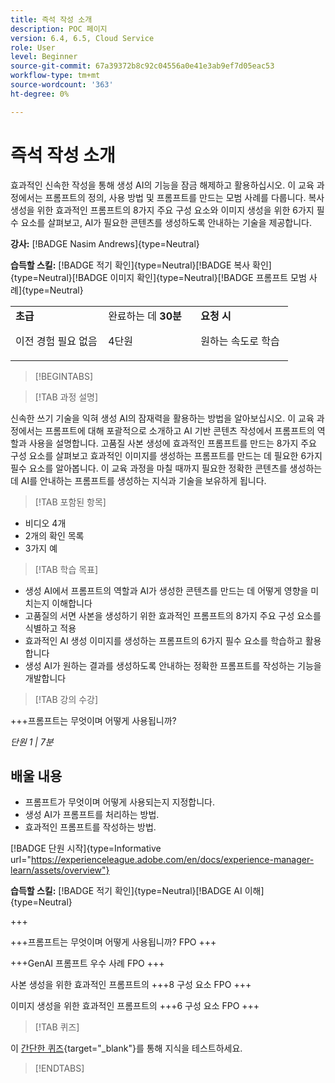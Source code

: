 ```yaml
---
title: 즉석 작성 소개
description: POC 페이지
version: 6.4, 6.5, Cloud Service
role: User
level: Beginner
source-git-commit: 67a39372b8c92c04556a0e41e3ab9ef7d05eac53
workflow-type: tm+mt
source-wordcount: '363'
ht-degree: 0%

---
```



# 즉석 작성 소개

효과적인 신속한 작성을 통해 생성 AI의 기능을 잠금 해제하고 활용하십시오. 이 교육 과정에서는 프롬프트의 정의, 사용 방법 및 프롬프트를 만드는 모범 사례를 다룹니다. 복사 생성을 위한 효과적인 프롬프트의 8가지 주요 구성 요소와 이미지 생성을 위한 6가지 필수 요소를 살펴보고, AI가 필요한 콘텐츠를 생성하도록 안내하는 기술을 제공합니다.

**강사:** [!BADGE Nasim Andrews]{type=Neutral}

**습득할 스킬:** [!BADGE 적기 확인]{type=Neutral}[!BADGE 복사 확인]{type=Neutral}[!BADGE 이미지 확인]{type=Neutral}[!BADGE 프롬프트 모범 사례]{type=Neutral}

<table>
    <tr>
        <td width="33%">
            <strong>초급</strong>            
            <p>이전 경험 필요 없음<p>
        </td>
          <td width="33%">
            완료하는 데 <strong>30분</strong>
            <p>4단원<p>
        </td>
        <td width="33%">
            <strong>요청 시</strong>
            <p>원하는 속도로 학습<p>
        </td>
    </tr>
</table>

>[!BEGINTABS]

>[!TAB 과정 설명]

신속한 쓰기 기술을 익혀 생성 AI의 잠재력을 활용하는 방법을 알아보십시오. 이 교육 과정에서는 프롬프트에 대해 포괄적으로 소개하고 AI 기반 콘텐츠 작성에서 프롬프트의 역할과 사용을 설명합니다. 고품질 사본 생성에 효과적인 프롬프트를 만드는 8가지 주요 구성 요소를 살펴보고 효과적인 이미지를 생성하는 프롬프트를 만드는 데 필요한 6가지 필수 요소를 알아봅니다. 이 교육 과정을 마칠 때까지 필요한 정확한 콘텐츠를 생성하는 데 AI를 안내하는 프롬프트를 생성하는 지식과 기술을 보유하게 됩니다.

>[!TAB 포함된 항목]

* 비디오 4개
* 2개의 확인 목록
* 3가지 예

>[!TAB 학습 목표]

* 생성 AI에서 프롬프트의 역할과 AI가 생성한 콘텐츠를 만드는 데 어떻게 영향을 미치는지 이해합니다
* 고품질의 서면 사본을 생성하기 위한 효과적인 프롬프트의 8가지 주요 구성 요소를 식별하고 적용
* 효과적인 AI 생성 이미지를 생성하는 프롬프트의 6가지 필수 요소를 학습하고 활용합니다
* 생성 AI가 원하는 결과를 생성하도록 안내하는 정확한 프롬프트를 작성하는 기능을 개발합니다

>[!TAB 강의 수강]

+++프롬프트는 무엇이며 어떻게 사용됩니까?

_단원 1 | 7분_

## 배울 내용

* 프롬프트가 무엇이며 어떻게 사용되는지 지정합니다.
* 생성 AI가 프롬프트를 처리하는 방법.
* 효과적인 프롬프트를 작성하는 방법.

[!BADGE 단원 시작]{type=Informative url="https://experienceleague.adobe.com/en/docs/experience-manager-learn/assets/overview"}

**습득할 스킬:** [!BADGE 적기 확인]{type=Neutral}[!BADGE AI 이해]{type=Neutral}

+++

+++프롬프트는 무엇이며 어떻게 사용됩니까?
FPO
+++

+++GenAI 프롬프트 우수 사례
FPO
+++

사본 생성을 위한 효과적인 프롬프트의 +++8 구성 요소
FPO
+++

이미지 생성을 위한 효과적인 프롬프트의 +++6 구성 요소
FPO
+++

>[!TAB 퀴즈]

이 [간단한 퀴즈](https://ezpwo74vees.typeform.com/to/vsPYgbwa){target="_blank"}를 통해 지식을 테스트하세요.

>[!ENDTABS]
